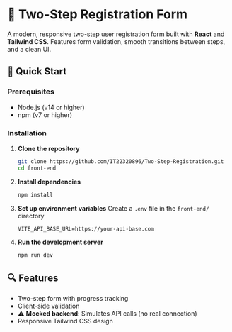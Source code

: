 # 📝 Two-Step Registration Form

A modern, responsive two-step user registration form built with **React** and **Tailwind CSS**. Features form validation, smooth transitions between steps, and a clean UI.


## 🚀 Quick Start

### Prerequisites
- Node.js (v14 or higher)
- npm (v7 or higher)

### Installation

1. **Clone the repository**
   ```bash
   git clone https://github.com/IT22320896/Two-Step-Registration.git
   cd front-end

2. **Install dependencies**
   ```bash
   npm install

3. **Set up environment variables**
   Create a `.env` file in the `front-end/` directory
   ```env
   VITE_API_BASE_URL=https://your-api-base.com

4. **Run the development server**
   ```bash
   npm run dev


## 🔍 Features  

- Two-step form with progress tracking  
- Client-side validation  
- ⚠️ **Mocked backend**: Simulates API calls (no real connection)  
- Responsive Tailwind CSS design  
